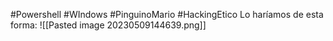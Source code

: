 #Powershell #WIndows #PinguinoMario #HackingEtico 
Lo haríamos de esta forma:
![[Pasted image 20230509144639.png]]
